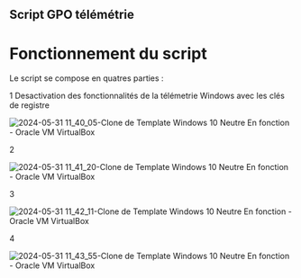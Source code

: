 ## Script GPO télémétrie

# Fonctionnement du script

Le script se compose en quatres parties : 

1 Desactivation des fonctionnalités de la télémetrie Windows avec les clés de registre 

![2024-05-31 11_40_05-Clone de Template Windows 10 Neutre  En fonction  - Oracle VM VirtualBox](https://github.com/WildCodeSchool/TSSR-2402-P3-G1-BuildYourInfra-BillU/assets/161461625/07e45525-4a30-4d78-bb5a-588a6bc8541f)


2

![2024-05-31 11_41_20-Clone de Template Windows 10 Neutre  En fonction  - Oracle VM VirtualBox](https://github.com/WildCodeSchool/TSSR-2402-P3-G1-BuildYourInfra-BillU/assets/161461625/1b42687a-dd43-48ea-b4e9-cc7a636b4ecd)


3


![2024-05-31 11_42_11-Clone de Template Windows 10 Neutre  En fonction  - Oracle VM VirtualBox](https://github.com/WildCodeSchool/TSSR-2402-P3-G1-BuildYourInfra-BillU/assets/161461625/60dc9695-f12b-4334-9f96-2db9a6e8710a)


4


![2024-05-31 11_43_55-Clone de Template Windows 10 Neutre  En fonction  - Oracle VM VirtualBox](https://github.com/WildCodeSchool/TSSR-2402-P3-G1-BuildYourInfra-BillU/assets/161461625/91c3c466-f694-4d17-99f2-e477a6f05d5f)
